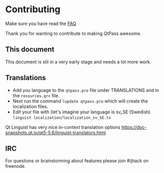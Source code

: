 # Contributing

Make sure you have read the [FAQ](FAQ.md)

Thank you for wanting to contribute to making QtPass awesome.

## This document

This document is stil in a very early stage and needs a lot more work.

## Translations

* Add you language to the `qtpass.pro` file under TRANSLATIONS and in the `resources.qrc` file.
* Next run the command `lupdate qtpass.pro` which will create the localization files.
* Edit your file with (let's imagine your language is sv_SE (Swedish)  `linguist localization/localization_sv_SE.ts`

Qt Linguist has very nice in-context translation options https://doc-snapshots.qt.io/qt5-5.6/linguist-translators.html

## IRC

For questions or brainstorming about features please join #ijhack on freenode.
